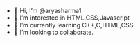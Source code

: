 - 👋 Hi, I’m @aryasharma1
- 👀 I’m interested in HTML,CSS,Javascript
- 🌱 I’m currently learning C++,C,HTML,CSS
- 💞️ I’m looking to collaborate.

<!---
aryasharma1/aryasharma1 is a ✨ special ✨ repository because its `README.md` (this file) appears on your GitHub profile.
You can click the Preview link to take a look at your changes.
--->
